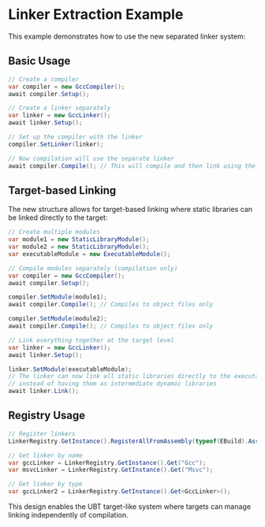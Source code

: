 # Linker Extraction Example

This example demonstrates how to use the new separated linker system:

## Basic Usage

```csharp
// Create a compiler
var compiler = new GccCompiler();
await compiler.Setup();

// Create a linker separately
var linker = new GccLinker();
await linker.Setup();

// Set up the compiler with the linker
compiler.SetLinker(linker);

// Now compilation will use the separate linker
await compiler.Compile(); // This will compile and then link using the separate linker
```

## Target-based Linking

The new structure allows for target-based linking where static libraries can be linked directly to the target:

```csharp
// Create multiple modules
var module1 = new StaticLibraryModule();
var module2 = new StaticLibraryModule();
var executableModule = new ExecutableModule();

// Compile modules separately (compilation only)
var compiler = new GccCompiler();
await compiler.Setup();

compiler.SetModule(module1);
await compiler.Compile(); // Compiles to object files only

compiler.SetModule(module2);
await compiler.Compile(); // Compiles to object files only

// Link everything together at the target level
var linker = new GccLinker();
await linker.Setup();

linker.SetModule(executableModule);
// The linker can now link all static libraries directly to the executable
// instead of having them as intermediate dynamic libraries
await linker.Link();
```

## Registry Usage

```csharp
// Register linkers
LinkerRegistry.GetInstance().RegisterAllFromAssembly(typeof(EBuild).Assembly);

// Get linker by name
var gccLinker = LinkerRegistry.GetInstance().Get("Gcc");
var msvcLinker = LinkerRegistry.GetInstance().Get("Msvc");

// Get linker by type
var gccLinker2 = LinkerRegistry.GetInstance().Get<GccLinker>();
```

This design enables the UBT target-like system where targets can manage linking independently of compilation.